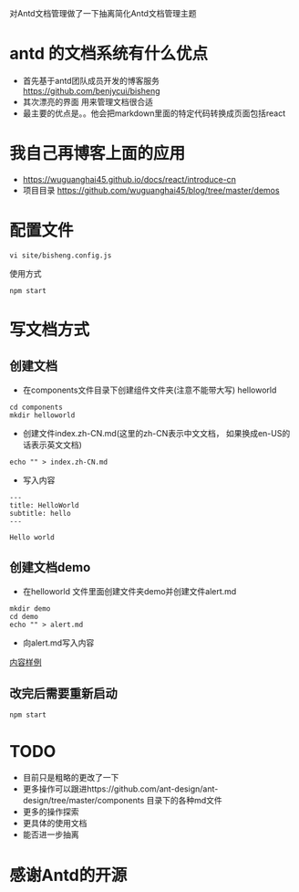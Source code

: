 对Antd文档管理做了一下抽离简化Antd文档管理主题

# antd 的文档系统有什么优点
- 首先基于antd团队成员开发的博客服务 https://github.com/benjycui/bisheng
- 其次漂亮的界面 用来管理文档很合适
- 最主要的优点是。。他会把markdown里面的特定代码转换成页面包括react

# 我自己再博客上面的应用

- https://wuguanghai45.github.io/docs/react/introduce-cn
- 项目目录 https://github.com/wuguanghai45/blog/tree/master/demos

# 配置文件
```
vi site/bisheng.config.js
```

使用方式
```
npm start
```


# 写文档方式

## 创建文档
- 在components文件目录下创建组件文件夹(注意不能带大写) helloworld

```
cd components
mkdir helloworld
```

- 创建文件index.zh-CN.md(这里的zh-CN表示中文文档， 如果换成en-US的话表示英文文档)

```
echo "" > index.zh-CN.md
```

- 写入内容
```
---
title: HelloWorld
subtitle: hello
---

Hello world
```
## 创建文档demo

- 在helloworld 文件里面创建文件夹demo并创建文件alert.md

```
mkdir demo
cd demo
echo "" > alert.md
```

- 向alert.md写入内容

[内容样例](https://raw.githubusercontent.com/wuguanghai45/antdBishengTheme/master/alertHelloWorld.md)


## 改完后需要重新启动

```
npm start
```

# TODO
- 目前只是粗略的更改了一下
- 更多操作可以跟进https://github.com/ant-design/ant-design/tree/master/components 目录下的各种md文件
- 更多的操作探索
- 更具体的使用文档
- 能否进一步抽离


# 感谢Antd的开源
